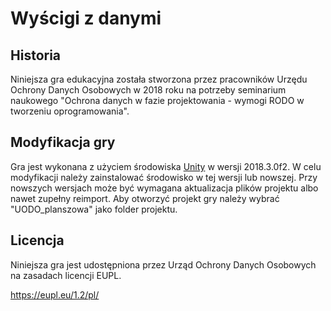 # Wyścigi z danymi

## Historia

Niniejsza gra edukacyjna została stworzona przez pracowników Urzędu Ochrony Danych Osobowych w 2018 roku na potrzeby seminarium naukowego "Ochrona danych w fazie projektowania - wymogi RODO w tworzeniu oprogramowania".

## Modyfikacja gry

Gra jest wykonana z użyciem środowiska [Unity](https://unity.com/) w wersji 2018.3.0f2. W celu modyfikacji należy zainstalować środowisko w tej wersji lub nowszej. Przy nowszych wersjach może być wymagana aktualizacja plików projektu albo nawet zupełny reimport. Aby otworzyć projekt gry należy wybrać "UODO_planszowa" jako folder projektu.

## Licencja

Niniejsza gra jest udostępniona przez Urząd Ochrony Danych Osobowych na zasadach licencji EUPL.

https://eupl.eu/1.2/pl/
